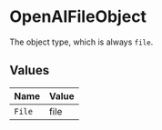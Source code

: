 # OpenAIFileObject

The object type, which is always `file`.


## Values

| Name   | Value  |
| ------ | ------ |
| `File` | file   |